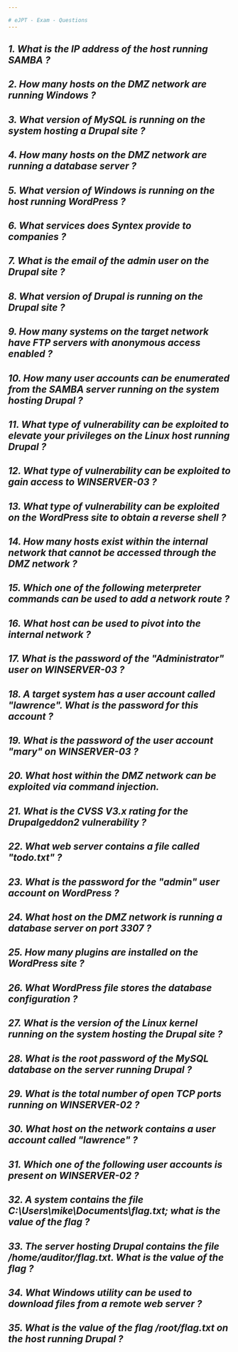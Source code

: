 ```yaml
---  

# eJPT - Exam - Questions
---
```


## ***1. What is the IP address of the host running SAMBA ?***


## ***2. How many hosts on the DMZ network are running Windows ?***


## ***3. What version of MySQL is running on the system hosting a Drupal site ?***


## ***4. How many hosts on the DMZ network are running a database server ?***


## ***5. What version of Windows is running on the host running WordPress ?***


## ***6. What services does Syntex provide to companies ?***


## ***7. What is the email of the admin user on the Drupal site ?***


## ***8. What version of Drupal is running on the Drupal site ?***


## ***9. How many systems on the target network have FTP servers with anonymous access enabled ?***


## ***10. How many user accounts can be enumerated from the SAMBA server running on the system hosting Drupal ?***


## ***11. What type of vulnerability can be exploited to elevate your privileges on the Linux host running Drupal ?***


## ***12. What type of vulnerability can be exploited to gain access to WINSERVER-03 ?***


## ***13. What type of vulnerability can be exploited on the WordPress site to obtain a reverse shell ?***


## ***14. How many hosts exist within the internal network that cannot be accessed through the DMZ network ?***


## ***15. Which one of the following meterpreter commands can be used to add a network route ?***


## ***16. What host can be used to pivot into the internal network ?***


## ***17. What is the password of the "Administrator" user on WINSERVER-03 ?***


## ***18. A target system has a user account called "lawrence". What is the password for this account ?***


## ***19. What is the password of the user account "mary" on WINSERVER-03 ?***


## ***20. What host within the DMZ network can be exploited via command injection.***


## ***21. What is the CVSS V3.x rating for the Drupalgeddon2 vulnerability ?***


## ***22. What web server contains a file called "todo.txt" ?***


## ***23. What is the password for the "admin" user account on WordPress ?***


## ***24. What host on the DMZ network is running a database server on port 3307 ?***


## ***25. How many plugins are installed on the WordPress site ?***


## ***26. What WordPress file stores the database configuration ?***


## ***27. What is the version of the Linux kernel running on the system hosting the Drupal site ?***


## ***28. What is the root password of the MySQL database on the server running Drupal ?***


## ***29. What is the total number of open TCP ports running on WINSERVER-02 ?***


## ***30. What host on the network contains a user account called "lawrence" ?***


## ***31. Which one of the following user accounts is present on WINSERVER-02 ?***


## ***32. A system contains the file C:\Users\mike\Documents\flag.txt; what is the value of the flag ?***


## ***33. The server hosting Drupal contains the file /home/auditor/flag.txt. What is the value of the flag ?***


## ***34. What Windows utility can be used to download files from a remote web server ?***


## ***35. What is the value of the flag /root/flag.txt on the host running Drupal ?***
